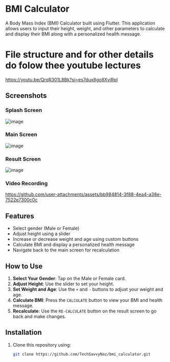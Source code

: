 # BMI Calculator

A Body Mass Index (BMI) Calculator built using Flutter. This application allows users to input their height, weight, and other parameters to calculate and display their BMI along with a personalized health message.

# **File structure and for other details do folow thee  youtube lectures**


https://youtu.be/QrqR301L8Bk?si=es7dux8go8XviRpI
## Screenshots

### Splash Screen
![image](https://github.com/user-attachments/assets/b4bec61a-9f29-4024-b4b9-c0d0ebb8f23b)

### Main Screen
![image](https://github.com/user-attachments/assets/5e299579-687e-4cf4-9bcf-a392bc663934)


### Result Screen
![image](https://github.com/user-attachments/assets/0a438f47-288a-4d9d-a099-d0f441ea40d6)

### Video Recording
https://github.com/user-attachments/assets/bb984814-3f88-4ea4-a38e-7522e7300c0c

## Features
- Select gender (Male or Female)
- Adjust height using a slider
- Increase or decrease weight and age using custom buttons
- Calculate BMI and display a personalized health message
- Navigate back to the main screen for recalculation

## How to Use
1. **Select Your Gender**: Tap on the Male or Female card.
2. **Adjust Height**: Use the slider to set your height.
3. **Set Weight and Age**: Use the `+` and `-` buttons to adjust your weight and age.
4. **Calculate BMI**: Press the `CALCULATE` button to view your BMI and health message.
5. **Recalculate**: Use the `RE-CALCULATE` button on the result screen to go back and make changes.

## Installation
1. Clone this repository using:
   ```bash
   git clone https://github.com/TechSavvyNaz/bmi_calculator.git

